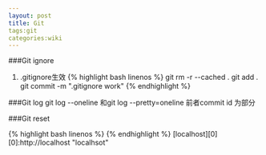 ```yaml
---
layout: post
title: Git
tags:git 
categories:wiki
---
```


###Git ignore
1. .gitignore生效
{% highlight bash linenos %}
git rm -r --cached .
git add .
git commit -m ".gitignore work"
{% endhighlight %}

###Git log
git log --oneline 和git log --pretty=oneline 前者commit id 为部分

###Git reset




{% highlight bash linenos %}
{% endhighlight %}
[localhost][0]
[0]:http://localhost   "localhsot"
